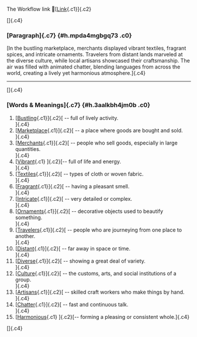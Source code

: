The Workflow link
👏[[Link](https://www.google.com/url?q=http://www.google.com&sa=D&source=editors&ust=1759999221432155&usg=AOvVaw37iE9RKYsbmxZaJuDwcAPf){.c1}]{.c2}

[]{.c4}

### [Paragraph]{.c7} {#h.mpda4mgbgq73 .c0}

[In the bustling marketplace, merchants displayed vibrant textiles,
fragrant spices, and intricate ornaments. Travelers from distant lands
marveled at the diverse culture, while local artisans showcased their
craftsmanship. The air was filled with animated chatter, blending
languages from across the world, creating a lively yet harmonious
atmosphere.]{.c4}

------------------------------------------------------------------------

[]{.c4}

### [Words & Meanings]{.c7} {#h.3aalkbh4jm0b .c0}

1.  [[Bustling](https://www.google.com/url?q=http://www.google.com&sa=D&source=editors&ust=1759999221434265&usg=AOvVaw0oCjHGRsshl-RYWAzBM5Sm){.c1}]{.c2}[ --
    full of lively activity.\
    ]{.c4}
2.  [[Marketplace](https://www.google.com/url?q=http://www.google.com&sa=D&source=editors&ust=1759999221434594&usg=AOvVaw0SE67JJdctU2U9uR8vVtvq){.c1}]{.c2}[ --
    a place where goods are bought and sold.\
    ]{.c4}
3.  [[Merchants](https://www.google.com/url?q=http://www.google.com&sa=D&source=editors&ust=1759999221434870&usg=AOvVaw3iMf97DGVOTRWO3hOSk-ZE){.c1}]{.c2}[ --
    people who sell goods, especially in large quantities.\
    ]{.c4}
4.  [[Vibrant](https://www.google.com/url?q=http://www.google.com&sa=D&source=editors&ust=1759999221435385&usg=AOvVaw37RP_5xIsc-2kNjJLJpCZv){.c1}
    ]{.c2}[-- full of life and energy.\
    ]{.c4}
5.  [[Textiles](https://www.google.com/url?q=http://www.google.com&sa=D&source=editors&ust=1759999221435846&usg=AOvVaw3cZroM5jh7fmcDgQyvdIPC){.c1}]{.c2}[ --
    types of cloth or woven fabric.\
    ]{.c4}
6.  [[Fragrant](https://www.google.com/url?q=http://www.google.com&sa=D&source=editors&ust=1759999221436351&usg=AOvVaw3imRmyJA_Tsjy6H-4lZBJ7){.c1}]{.c2}[ --
    having a pleasant smell.\
    ]{.c4}
7.  [[Intricate](https://www.google.com/url?q=http://www.google.com&sa=D&source=editors&ust=1759999221436855&usg=AOvVaw1-7-qn0M9zkJzSbRYzwgn-){.c1}]{.c2}[ --
    very detailed or complex.\
    ]{.c4}
8.  [[Ornaments](https://www.google.com/url?q=http://www.google.com&sa=D&source=editors&ust=1759999221437291&usg=AOvVaw3iKte3qZeO9VTZtgaXEeJq){.c1}]{.c2}[ --
    decorative objects used to beautify something.\
    ]{.c4}
9.  [[Travelers](https://www.google.com/url?q=http://www.google.com&sa=D&source=editors&ust=1759999221437735&usg=AOvVaw3HJaomD7rVDWeggbJjZtzG){.c1}]{.c2}[ --
    people who are journeying from one place to another.\
    ]{.c4}
10. [[Distant](https://www.google.com/url?q=http://www.google.com&sa=D&source=editors&ust=1759999221438160&usg=AOvVaw2oOEGkbABGWhM67xOM00T4){.c1}]{.c2}[ --
    far away in space or time.\
    ]{.c4}
11. [[Diverse](https://www.google.com/url?q=http://www.google.com&sa=D&source=editors&ust=1759999221438525&usg=AOvVaw1wZxLsbqL4BvT-xmSJcDDB){.c1}]{.c2}[ --
    showing a great deal of variety.\
    ]{.c4}
12. [[Culture](https://www.google.com/url?q=http://www.google.com&sa=D&source=editors&ust=1759999221438890&usg=AOvVaw111Z26H4a4gl0AqH4Jm5b6){.c1}]{.c2}[ --
    the customs, arts, and social institutions of a group.\
    ]{.c4}
13. [[Artisans](https://www.google.com/url?q=http://www.google.com&sa=D&source=editors&ust=1759999221439253&usg=AOvVaw0H7yrL85HFLZ-puSH9mKms){.c1}]{.c2}[ --
    skilled craft workers who make things by hand.\
    ]{.c4}
14. [[Chatter](https://www.google.com/url?q=http://www.google.com&sa=D&source=editors&ust=1759999221439614&usg=AOvVaw2KDw436bKnG5WxGbSefj4N){.c1}]{.c2}[ --
    fast and continuous talk.\
    ]{.c4}
15. [[Harmonious](https://www.google.com/url?q=http://www.google.com&sa=D&source=editors&ust=1759999221439896&usg=AOvVaw0GLNrkEMLHJEyBxwp1fq97){.c1}
    ]{.c2}[-- forming a pleasing or consistent whole.]{.c4}

[]{.c4}
